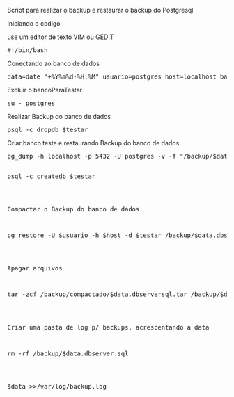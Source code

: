Script para realizar o backup e restaurar o backup do Postgresql

Iniciando o codigo

use um editor de texto VIM ou GEDIT

<pre>#!/bin/bash</pre> 

Conectando ao banco de dados
<pre>data=date "+%Y%m%d-%H:%M" usuario=postgres host=localhost banco=postgre senha=1234 restaurar=postgre testar= bancoParaTestar </pre>

Excluir o bancoParaTestar
<pre>su - postgres </pre>

Realizar Backup do banco de dados
<pre>psql -c dropdb $testar </pre>

Criar banco teste e restaurando Backup do banco de dados.</pre>
<pre>pg_dump -h localhost -p 5432 -U postgres -v -f "/backup/$data.dbserver.sql" 

<pre>psql -c createdb $testar</pre>

Compactar o Backup do banco de dados
<pre>pg_restore -U $usuario -h $host -d $testar /backup/$data.dbserver.sql</pre>
 
Apagar arquivos
<pre>tar -zcf /backup/compactado/$data.dbserversql.tar /backup/$data.dbserver.sql </pre>

Criar uma pasta de log p/ backups, acrescentando a data
<pre>rm -rf /backup/$data.dbserver.sql </pre>

<pre>$data >>/var/log/backup.log</pre>
